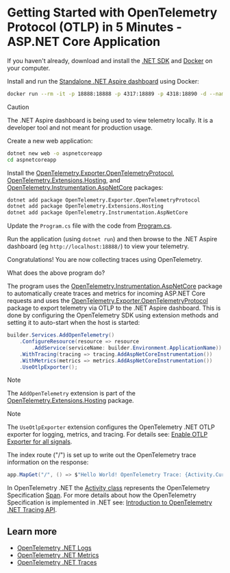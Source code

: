 <!-- markdownlint-disable MD013 -->
# Getting Started with OpenTelemetry Protocol (OTLP) in 5 Minutes - ASP.NET Core Application
<!-- markdownlint-enable MD013 -->

If you haven't already, download and install the [.NET
SDK](https://dotnet.microsoft.com/download) and
[Docker](https://www.docker.com/) on your computer.

Install and run the [Standalone .NET Aspire
dashboard](https://learn.microsoft.com/dotnet/aspire/fundamentals/dashboard/standalone)
using Docker:

```sh
docker run --rm -it -p 18888:18888 -p 4317:18889 -p 4318:18890 -d --name aspire-dashboard mcr.microsoft.com/dotnet/aspire-dashboard:latest
```

> [!CAUTION]
> The .NET Aspire dashboard is being used to view telemetry locally. It is a
> developer tool and not meant for production usage.

Create a new web application:

```sh
dotnet new web -o aspnetcoreapp
cd aspnetcoreapp
```

Install the
[OpenTelemetry.Exporter.OpenTelemetryProtocol](../../../src/OpenTelemetry.Exporter.OpenTelemetryProtocol/README.md),
[OpenTelemetry.Extensions.Hosting](../../../src/OpenTelemetry.Extensions.Hosting/README.md),
and
[OpenTelemetry.Instrumentation.AspNetCore](https://github.com/open-telemetry/opentelemetry-dotnet-contrib/tree/main/src/OpenTelemetry.Instrumentation.AspNetCore/README.md)
packages:

```sh
dotnet add package OpenTelemetry.Exporter.OpenTelemetryProtocol
dotnet add package OpenTelemetry.Extensions.Hosting
dotnet add package OpenTelemetry.Instrumentation.AspNetCore
```

Update the `Program.cs` file with the code from [Program.cs](./Program.cs).

Run the application (using `dotnet run`) and then browse to the .NET Aspire
dashboard (eg `http://localhost:18888/`) to view your telemetry.

Congratulations! You are now collecting traces using OpenTelemetry.

What does the above program do?

The program uses the
[OpenTelemetry.Instrumentation.AspNetCore](https://github.com/open-telemetry/opentelemetry-dotnet-contrib/tree/main/src/OpenTelemetry.Instrumentation.AspNetCore/README.md)
package to automatically create traces and metrics for incoming ASP.NET Core
requests and uses the
[OpenTelemetry.Exporter.OpenTelemetryProtocol](../../../src/OpenTelemetry.Exporter.OpenTelemetryProtocol/README.md)
package to export telemetry via OTLP to the .NET Aspire dashboard. This is done
by configuring the OpenTelemetry SDK using extension methods and setting it to
auto-start when the host is started:

```csharp
builder.Services.AddOpenTelemetry()
    .ConfigureResource(resource => resource
        .AddService(serviceName: builder.Environment.ApplicationName))
    .WithTracing(tracing => tracing.AddAspNetCoreInstrumentation())
    .WithMetrics(metrics => metrics.AddAspNetCoreInstrumentation())
    .UseOtlpExporter();
```

> [!NOTE]
> The `AddOpenTelemetry` extension is part of the
[OpenTelemetry.Extensions.Hosting](../../../src/OpenTelemetry.Extensions.Hosting/README.md)
package.
<!-- This comment is to make sure the two notes above and below are not merged -->
> [!NOTE]
> The `UseOtlpExporter` extension configures the OpenTelemetry .NET OTLP
> exporter for logging, metrics, and tracing. For details see: [Enable OTLP
> Exporter for all
> signals](../../../src/OpenTelemetry.Exporter.OpenTelemetryProtocol/README.md#enable-otlp-exporter-for-all-signals).

The index route ("/") is set up to write out the OpenTelemetry trace information
on the response:

```csharp
app.MapGet("/", () => $"Hello World! OpenTelemetry Trace: {Activity.Current?.Id}");
```

In OpenTelemetry .NET the [Activity
class](https://learn.microsoft.com/dotnet/api/system.diagnostics.activity?view=net-7.0)
represents the OpenTelemetry Specification
[Span](https://github.com/open-telemetry/opentelemetry-specification/blob/main/specification/trace/api.md#span).
For more details about how the OpenTelemetry Specification is implemented in
.NET see: [Introduction to OpenTelemetry .NET Tracing
API](https://github.com/open-telemetry/opentelemetry-dotnet/tree/main/src/OpenTelemetry.Api#introduction-to-opentelemetry-net-tracing-api).

## Learn more

* [OpenTelemetry .NET Logs](../../logs/README.md)
* [OpenTelemetry .NET Metrics](../../metrics/README.md)
* [OpenTelemetry .NET Traces](../../trace/README.md)
